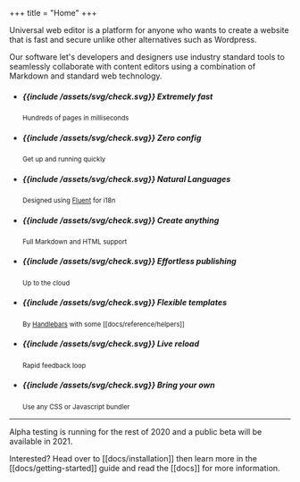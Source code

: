 +++
title = "Home"
+++

Universal web editor is a platform for anyone who wants to create a website that is fast and secure unlike other alternatives such as Wordpress.

Our software let's developers and designers use industry standard tools to seamlessly collaborate with content editors using a combination of Markdown and standard web technology.

<ul class="features">
  <li>
    <h5>{{include /assets/svg/check.svg}} Extremely fast</h5>
    <small>Hundreds of pages in milliseconds</small>
  </li>
  <li>
    <h5>{{include /assets/svg/check.svg}} Zero config</h5>
    <small>Get up and running quickly</small>
  </li>
  <li>
    <h5>{{include /assets/svg/check.svg}} Natural Languages</h5>
    <small>Designed using <a href="https://www.projectfluent.org/">Fluent</a> for i18n</small>
  </li>
  <li>
    <h5>{{include /assets/svg/check.svg}} Create anything</h5>
    <small>Full Markdown and HTML support</small>
  </li>
  <li>
    <h5>{{include /assets/svg/check.svg}} Effortless publishing</h5>
    <small>Up to the cloud</small>
  </li>
  <li>
    <h5>{{include /assets/svg/check.svg}} Flexible templates</h5>
    <small>By <a href="https://handlebarsjs.com/">Handlebars</a> with some [[docs/reference/helpers]]</small>
  </li>
  <li>
    <h5>{{include /assets/svg/check.svg}} Live reload</h5>
    <small>Rapid feedback loop</small>
  </li>
  <li>
    <h5>{{include /assets/svg/check.svg}} Bring your own</h5>
    <small>Use any CSS or Javascript bundler</small>
  </li>
</ul>

---

Alpha testing is running for the rest of 2020 and a public beta will be available in 2021.

Interested? Head over to [[docs/installation]] then learn more in the [[docs/getting-started]] guide and read the [[docs]] for more information.

[handlebars]: https://github.com/sunng87/handlebars-rust
